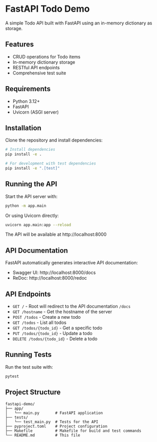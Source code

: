 # FastAPI Todo Demo

A simple Todo API built with FastAPI using an in-memory dictionary as storage.

## Features

- CRUD operations for Todo items
- In-memory dictionary storage
- RESTful API endpoints
- Comprehensive test suite

## Requirements

- Python 3.12+
- FastAPI
- Uvicorn (ASGI server)

## Installation

Clone the repository and install dependencies:

```bash
# Install dependencies
pip install -e .

# For development with test dependencies
pip install -e ".[test]"
```

## Running the API

Start the API server with:

```bash
python -m app.main
```

Or using Uvicorn directly:

```bash
uvicorn app.main:app --reload
```

The API will be available at http://localhost:8000

## API Documentation

FastAPI automatically generates interactive API documentation:
- Swagger UI: http://localhost:8000/docs
- ReDoc: http://localhost:8000/redoc

## API Endpoints

- `GET /` - Root will redirect to the API documentation `/docs`
- `GET /hostname` - Get the hostname of the server
- `POST /todos` - Create a new todo
- `GET /todos` - List all todos
- `GET /todos/{todo_id}` - Get a specific todo
- `PUT /todos/{todo_id}` - Update a todo
- `DELETE /todos/{todo_id}` - Delete a todo

## Running Tests

Run the test suite with:

```bash
pytest
```

## Project Structure

```
fastapi-demo/
├── app/
│   └── main.py       # FastAPI application
├── tests/
│   └── test_main.py  # Tests for the API
├── pyproject.toml    # Project configuration
├── Makefile          # Makefile for build and test commands
└── README.md         # This file
```